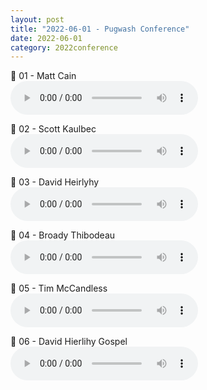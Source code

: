 ```yaml
---
layout: post
title: "2022-06-01 - Pugwash Conference"
date: 2022-06-01
category: 2022conference
---
```


<p>
🎵 01 - Matt Cain <br>
<audio controls>
  <source src="https://archive.org/download/2022-gospel-conference-audio/2022-06%20-%20Pugwash%20Conference/01Pugwash-2022-Matt-Cain.mp3" type="audio/mpeg">
  Your browser does not support the audio element.
</audio>
</p>
<p>
🎵 02 - Scott Kaulbec <br>
<audio controls>
  <source src="https://archive.org/download/2022-gospel-conference-audio/2022-06%20-%20Pugwash%20Conference/02Pugwash-2022-Scott-Kaulbec.mp3" type="audio/mpeg">
  Your browser does not support the audio element.
</audio>
</p>
<p>
🎵 03 - David Heirlyhy <br>
<audio controls>
  <source src="https://archive.org/download/2022-gospel-conference-audio/2022-06%20-%20Pugwash%20Conference/03Pugwash-2022-David-Heirlyhy.mp3" type="audio/mpeg">
  Your browser does not support the audio element.
</audio>
</p>
<p>
🎵 04 - Broady Thibodeau <br>
<audio controls>
  <source src="https://archive.org/download/2022-gospel-conference-audio/2022-06%20-%20Pugwash%20Conference/04Pugwash-2022-Broady-T.mp3" type="audio/mpeg">
  Your browser does not support the audio element.
</audio>
</p>
<p>
🎵 05 - Tim McCandless <br>
<audio controls>
  <source src="https://archive.org/download/2022-gospel-conference-audio/2022-06%20-%20Pugwash%20Conference/05Pugwash-2022-Tim-McCandless.mp3" type="audio/mpeg">
  Your browser does not support the audio element.
</audio>
</p>
<p>
🎵 06 - David Hierlihy Gospel <br>
<audio controls>
  <source src="https://archive.org/download/2022-gospel-conference-audio/2022-06%20-%20Pugwash%20Conference/06Pugwash-2022-David-Hierlihy-Gospel.mp3" type="audio/mpeg">
  Your browser does not support the audio element.
</audio>
</p>
